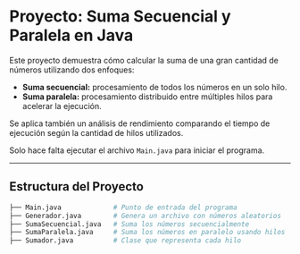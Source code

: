 # Proyecto: Suma Secuencial y Paralela en Java

Este proyecto demuestra cómo calcular la suma de una gran cantidad de números utilizando dos enfoques:

- **Suma secuencial:** procesamiento de todos los números en un solo hilo.
- **Suma paralela:** procesamiento distribuido entre múltiples hilos para acelerar la ejecución.

Se aplica también un análisis de rendimiento comparando el tiempo de ejecución según la cantidad de hilos utilizados.

Solo hace falta ejecutar el archivo `Main.java` para iniciar el programa.

---

## Estructura del Proyecto

```bash
├── Main.java             # Punto de entrada del programa
├── Generador.java        # Genera un archivo con números aleatorios
├── SumaSecuencial.java   # Suma los números secuencialmente
├── SumaParalela.java     # Suma los números en paralelo usando hilos
├── Sumador.java          # Clase que representa cada hilo
